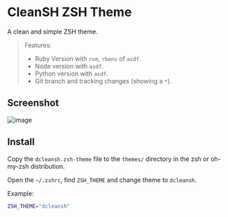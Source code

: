 # CleanSH ZSH Theme

A clean and simple ZSH theme.

> Features:
>
> - Ruby Version with `rvm`, `rbenv` of `asdf`.
> - Node version with `asdf`.
> - Python version with `asdf`.
> - Git branch and tracking changes (showing a `*`).

## Screenshot

![image](https://user-images.githubusercontent.com/5846823/89652133-65f05080-d89b-11ea-9e09-5fb65b83cb05.png)

## Install

Copy the `dcleansh.zsh-theme` file to the `themes/` directory in the zsh or oh-my-zsh distribution.

Open the `~/.zshrc`, find `ZSH_THEME` and change theme to `dcleansh`.

Example:

```sh
ZSH_THEME="dcleansh"
```
